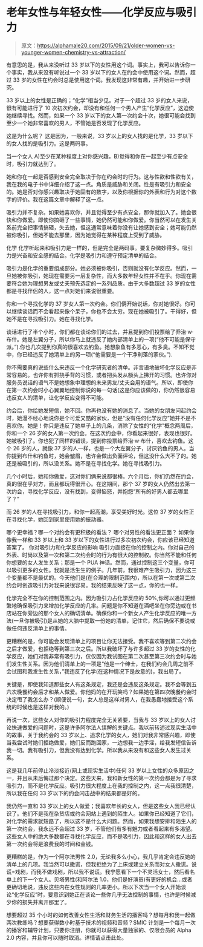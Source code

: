 # 老年女性与年轻女性——化学反应与吸引力

> 原文：<https://alphamale20.com/2015/09/21/older-women-vs-younger-women-chemistry-vs-attraction/>

有意思的是，我从来没听过 33 岁以下的女性用这个词。事实上，我可以告诉你一个事实，我从来没有听说过一个 33 岁以下的女人在约会中使用这个词。然而，超过 33 岁的女性在约会时总是使用这个词。我发现这非常有趣，并开始进一步研究。

33 岁以上的女性是正确的；“化学”相当少见。对于一个超过 33 岁的女人来说，很有可能进行了 10 次初次约会，却没有和任何一个男人产生“化学反应”，这迫使她继续寻找。然而，如果一个 33 岁以下的女人第一次约会十次，她很可能会找到至少一个她非常喜欢的男人，不管她是否发现了化学反应。

这是为什么呢？
这是因为，一般来说，33 岁以上的女人找的是化学，33 岁以下的女人找的是吸引力。这是两码事。

当一个女人 A)至少在某种程度上对你感兴趣，B)觉得和你在一起至少有点安全时，吸引力就达到了。

她和你在一起是否感到安全完全取决于你在约会时的行为。这与性欲和性欲有关，我在我的电子书中详细介绍了这一点。角质是威胁和关闭。性是有吸引力和安全的。她是否对你感兴趣取决于她固有的数字，以及你根据你的外表和行为对这个数字的评价。我在这篇文章中解释了这一点。

吸引力并不复杂。如果她喜欢你，并且觉得至少有点安全，那你就加入了。她会很快和你做爱。即使你搞砸了一些事情，她仍然可能和你做爱。你当然可以在发生关系前完全把事情搞砸，失去她，但这通常意味着你没有让她感到安全；她可能仍然被你吸引，但她不能去那里，因为她觉得在某种程度上受到了威胁。

化学
化学听起来和吸引力是一样的，但是完全是两码事。要复杂微妙得多。吸引力是兴奋和安全感的结合。化学是吸引力和遵守预定清单的结合。

吸引力是化学的重要组成部分。她必须被你吸引，否则就没有化学反应。然而，一旦她被你吸引，她现在需要另一层复杂性，而大多数年轻女性并不在乎。你现在需要符合她为理想男友或丈夫预先选定的一系列品质。由于大多数超过 33 岁的女性都是寻找伴侣的人，这一点对她们来说很重要。

你和一个寻找化学的 37 岁女人第一次约会。你们俩开始说话，你对她很好。你可以继续谈话而不会看起来像个呆子，你也不会太穷。现在她被吸引了。干得好，但她不是在寻找吸引力。她在寻找化学。

谈话进行了半个小时，你们都在谈论你们的过去，并且提到你们投票给了乔治·w·布什。她是左翼分子，所以你马上就违反了她内部清单上的一项(“他不可能是保守派。”).你也几次提到你真的很喜欢去钓鱼。她想象鱼有多恶心，有多臭。不知不觉中，你已经违反了她清单上的另一项(“他需要是一个干净利落的家伙。”).

你不需要真的说些什么来违反一个化学研究者的清单。非言语地破坏化学反应是非常容易的。也许你有抓挠手背的习惯，或者把头发从额头上拂开的习惯。也许你对服务员说话的语气不是她想象中理想的未来男友/丈夫会用的语气。所以，即使你在第一次约会时小心翼翼地控制你说的每一句话(这是你应该做的)，你仍然很容易违反女人的清单，让化学反应变得不可能。

约会后，你给她发短信，她不回。你再也没有她的消息了。当她的女朋友问起约会时，她漫不经心地说你是个可爱又酷的家伙，但是“没有任何化学反应”她并不是不喜欢你。她是！你只是违反了她单子上的几条，消除了女性的“化学”概念两周后，你和一个 26 岁的女人第一次约会。在这次约会中，你看起来很好，表现也很好。她被吸引了。你也犯了同样的错误，提到你投票给乔治·w·布什，喜欢去钓鱼。这个 26 岁的人，就像 37 岁的人一样，也是一个大左翼分子，讨厌钓鱼的男人。当你提到布什和钓鱼时，她会皱眉，也许会做出负面评论，但这没什么大不了的。她还是被吸引的，所以没关系。她不是在寻找化学。她在寻找吸引力。

几个小时后，她和你做爱，这对你们俩来说都很棒。六个月后，你们仍然在约会，真的很在乎对方，而且都玩得很开心。在这期间，那个 37 岁的女人仍然出去第一次约会，寻找化学反应，没有找到，变得恼怒，并抱怨“所有的好男人都去哪里了？”

而 26 岁的人在寻找吸引力，和你一起高潮，享受美好时光。这位 37 岁的女性正在寻找化学，她回到家里使用她的振动器。

哪个更幸福？哪一个对约会有更积极的看法？
哪个对男性的看法更正面？
如果你像我一样和 33 岁以上和 33 岁以下的女性进行过多次初次约会，你应该已经知道答案了。
你对吸引力和化学反应的影响
吸引力直接在你的控制之内。你对自己的外表、时尚以及第一次和第二次约会时的行为有很大的控制权。你当然不能和任何你想要的女人发生关系；那是一个 PUA 神话。然而，通过控制这三个变量，你可以吸引更多的女性。我就是活生生的例子。几年前，我很难产生吸引力，因为这三个变量都不是最优的。今天他们是(在合理的限制范围内)，所以在第一次或第二次约会时创造吸引力对我来说很容易。我的结果反映了这一点，你的也一样。

化学完全不在你的控制范围之内。因为吸引力占化学反应的 50%,你可以通过更频繁地确保吸引力来增加化学反应的几率。问题是你不知道在酒吧坐在你旁边或在书店站在你旁边的那个女人的确切清单。确保你和一个新女人产生化学反应的唯一方法(一旦你被吸引)是从她的大脑中提取一份她的清单，记住它，然后确保不要说或做任何违反清单上的事情。

更糟糕的是，你可能会发现清单上的项目让你无法接受。我不喜欢等到第二次约会之后才做爱，也拒绝等到第三次之后。所以我破坏了与许多超过 33 岁的女性的化学反应，她们对我非常有吸引力，仅仅因为我试图在第二次甚至第三次约会时与她们发生性关系。因为他们清单上的一项是“他是一个绅士，在我们约会几周之前不会试图和我发生性关系，”我违反了化学(在这种情况下是故意的)，我出局了。

关键是，即使我知道那些女人有这条规定，我还是会违反这条规定。我不会等到五六次晚餐约会后才和某人做爱。你他妈的在开玩笑吗？如果她在第四次晚餐约会时决定甩了我怎么办？(顺便说一句，女人总是这样对男人，在我愚蠢地接受这个系统的时候也是这样对我的。)

再说一次，这些女人对你的吸引力程度完全无关紧要，当我与 33 岁以上的女人讨论快速做爱的问题时，这是许多阿尔法人误解的关键点。我以前转述过现实生活中的故事，关于我约会的 33 岁以上、追求化学的女人，她们对我非常感兴趣，即使当我尝试时她们拒绝做爱，她们反而跑回家，一边想我一边手淫，给我发短信告诉我一切。我有吸引力，但我没有达到化学。所以我从来没有和这些女人发生过关系。

这是我几年前停止冷淡接近(网上或现实生活中)任何 33 岁以上女性的众多原因之一，并且从未后悔过那个决定。这些天来，我和新女性的第一次约会都是为了寻求吸引力，而不是化学反应。吸引力很大程度上在我的控制之内，这一点我很清楚，所以我在任何 33 岁以下的约会闪击战中的结果都是好的。

我仍然一直和 33 岁以上的女人做爱；我喜欢年长的女人，但是这些女人我已经认识了。他们不是我在杂货店或约会网站上遇到的陌生人。如果你已经知道了它们，对化学的需求就短路了，所以这不是什么大问题。然而，如果我想安排和陌生人的第一次约会，我永远不会超过 33 岁，不管他们有多有魅力或者看起来有多渴望。这些女人中的绝大多数都在寻找化学反应，而不是吸引力，因此和这样的女人出去第一次约会将是浪费我的时间和金钱。

更糟糕的是，作为一个阿尔法男性 2.0，无论我多么小心，我几乎肯定会违反她的清单上的几项。我当然可以撒谎，但我拒绝为了上床或建立关系而对女人撒谎。说谎=戏剧，而我不做戏剧，所以我不说谎。我宁愿看下一个不灵活女士，然后看名单上的下一个女人。贝塔男性(和阿尔法 1.0，他们是好演员)有更好的机会...或者更确切地说，违反这些内在女性规则的几率更小。所以下次当一个女人开始谈论“化学反应”时，要意识到她正在谈论一些你几乎无法控制的事情，也许是时候减少你的损失并离开那里了。

想要超过 35 个小时的如何改善女性生活和财务生活的播客吗？想每月和我一起做两次教练吗？想要获得数小时基于技术的视频和音频？SMIC 计划是一个每月一次的播客和辅导计划，只要你注册，你就可以获得大量独家的、仅限会员的 Alpha 2.0 内容，并且你可以随时取消。详情请点击此处。